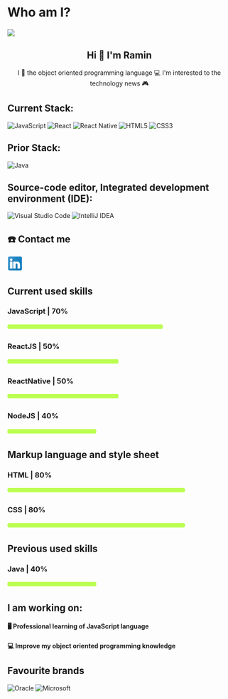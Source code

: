 


# Who am I?
<img align = "center" src ="https://github.com/raminabolghasemi/raminabolghasemi/assets/126275041/4fc50f64-3954-4cef-b605-5207cb9d2ddd.svg">

<h2 align ="center"> Hi 👋 I'm Ramin </h2>

<p align ="center"> I 💟 the object oriented programming language 💻 I'm  interested to the technology news  🎮</p>



<h2 align ="left"> Current Stack: </h2>

![JavaScript](https://img.shields.io/badge/javascript-%23323330.svg?style=for-the-badge&logo=javascript&logoColor=%23F7DF1E) 
![React](https://img.shields.io/badge/react-%2320232a.svg?style=for-the-badge&logo=react&logoColor=%2361DAFB) 
![React Native](https://img.shields.io/badge/react_native-%2320232a.svg?style=for-the-badge&logo=react&logoColor=%2361DAFB)
![HTML5](https://img.shields.io/badge/html5-%23E34F26.svg?style=for-the-badge&logo=html5&logoColor=white) 
![CSS3](https://img.shields.io/badge/css3-%231572B6.svg?style=for-the-badge&logo=css3&logoColor=white) 

<h2 align ="left">  Prior Stack: </h2>

![Java](https://img.shields.io/badge/java-%23ED8B00.svg?style=for-the-badge&logo=openjdk&logoColor=white) 

<h2 align ="left"> Source-code editor, Integrated development environment (IDE):</h2>

![Visual Studio Code](https://img.shields.io/badge/Visual%20Studio%20Code-0078d7.svg?style=for-the-badge&logo=visual-studio-code&logoColor=white)
![IntelliJ IDEA](https://img.shields.io/badge/IntelliJIDEA-000000.svg?style=for-the-badge&logo=intellij-idea&logoColor=white)

<h2 align ="left"> ☎️ Contact me </h2>

<a href="https://at.linkedin.com/in/ramin-abolghasemi-komleh-b32510295"> <img src="https://github.com/raminabolghasemi/raminabolghasemi/blob/main/image/icons8-linkedin-logo-34.png?raw=true"> </a>

<h2 align ="left"> Current used skills </h2>

<h3 align ="left"> JavaScript | 70% </h3> <img src ="https://github.com/raminabolghasemi/raminabolghasemi/blob/main/image/bar.png?raw=true" height= "16px" width="350px">
<h3 align ="left"> ReactJS | 50% </h3> <img src ="https://github.com/raminabolghasemi/raminabolghasemi/blob/main/image/bar.png?raw=true" height= "16px" width="250px">
<h3 align ="left"> ReactNative | 50% </h3> <img src ="https://github.com/raminabolghasemi/raminabolghasemi/blob/main/image/bar.png?raw=true" height= "16px" width="250px">
<h3 align ="left"> NodeJS | 40% </h3> <img src ="https://github.com/raminabolghasemi/raminabolghasemi/blob/main/image/bar.png?raw=true" height= "16px" width="200px">

<h2 align ="left"> Markup language and style sheet </h2>

<h3 align ="left"> HTML | 80% </h3> <img src ="https://github.com/raminabolghasemi/raminabolghasemi/blob/main/image/bar.png?raw=true" height= "16px" width="400px">
<h3 align ="left"> CSS | 80% </h3> <img src ="https://github.com/raminabolghasemi/raminabolghasemi/blob/main/image/bar.png?raw=true" height= "16px" width="400px">

<h2 align ="left"> Previous used skills </h2>

<h3 align ="left"> Java | 40% </h3> <img src ="https://github.com/raminabolghasemi/raminabolghasemi/blob/main/image/bar.png?raw=true" height= "16px" width="200px">


<h2 align ="left"> I am working on: </h2>


<h4 align ="left"> 🖥 Professional learning of JavaScript language </h4>
<h4 align ="left"> 💻 Improve my object oriented programming knowledge </h4>


<h2 align ="left"> Favourite brands </h2>

![Oracle](https://img.shields.io/badge/Oracle-F80000?style=for-the-badge&logo=oracle&logoColor=white) ![Microsoft](https://img.shields.io/badge/Microsoft-0078D4?style=for-the-badge&logo=microsoft&logoColor=white) 
